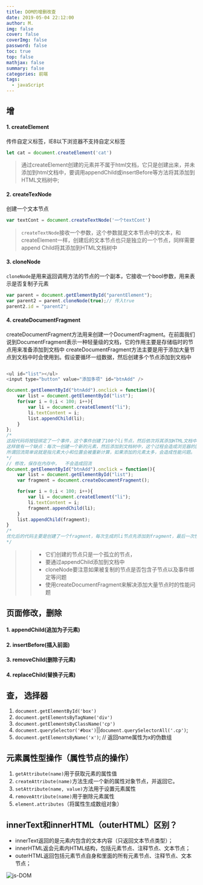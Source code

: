 ```yaml
---
title: DOM的增删改查
date: 2019-05-04 22:12:00
author: M.
img: false
cover: false
coverImg: false
password: false
toc: true
top: false
mathjax: false
summary: false 
categories: 前端
tags:
  - javaScript
---
```



## 增

#### 1. createElement

传件自定义标签，IE8以下浏览器不支持自定义标签
```javascript
let cat = document.createElement('cat')
```
>通过createElement创建的元素并不属于html文档，它只是创建出来，并未添加到html文档中，要调用appendChild或insertBefore等方法将其添加到HTML文档树中;


#### 2. createTexNode

创建一个文本节点
```javascript
var textCont = document.createTextNode('一个textCont')
```
>`createTextNode`接收一个参数，这个参数就是文本节点中的文本，和createElement一样，创建后的文本节点也只是独立的一个节点，同样需要append Child将其添加到HTML文档树中

#### 3. cloneNode
`cloneNode`是用来返回调用方法的节点的一个副本，它接收一个bool参数，用来表示是否复制子元素
```javascript
var parent = document.getElementById("parentElement"); 
var parent2 = parent.cloneNode(true);// 传入true
parent2.id = "parent2";
```

#### 4. createDocumentFragment

createDocumentFragment方法用来创建一个DocumentFragment。在前面我们说到DocumentFragment表示一种轻量级的文档，它的作用主要是存储临时的节点用来准备添加到文档中
createDocumentFragment方法主要是用于添加大量节点到文档中时会使用到。假设要循环一组数据，然后创建多个节点添加到文档中

```javascript

<ul id="list"></ul>
<input type="button" value="添加多项" id="btnAdd" />

document.getElementById("btnAdd").onclick = function(){
    var list = document.getElementById("list");
    for(var i = 0;i < 100; i++){
        var li = document.createElement("li");
        li.textContent = i;
        list.appendChild(li);
    }
};
/*
这段代码将按钮绑定了一个事件，这个事件创建了100个li节点，然后依次将其添加HTML文档中。
这样做有一个缺点：每次一创建一个新的元素，然后添加到文档树中，这个过程会造成浏览器的回流。
所谓回流简单说就是指元素大小和位置会被重新计算，如果添加的元素太多，会造成性能问题。
*/
// 修改，保存在内存中，  不会造成回流
document.getElementById("btnAdd").onclick = function(){
    var list = document.getElementById("list");    
    var fragment = document.createDocumentFragment();

    for(var i = 0;i < 100; i++){
        var li = document.createElement("li");
        li.textContent = i;
        fragment.appendChild(li);
    }
    list.appendChild(fragment);
}
/*
优化后的代码主要是创建了一个fragment，每次生成的li节点先添加到fragment，最后一次性添加到list
*/
```

>> - 它们创建的节点只是一个孤立的节点，
>> - 要通过appendChild添加到文档中
>> - cloneNode要注意如果被复制的节点是否包含子节点以及事件绑定等问题
>> - 使用createDocumentFragment来解决添加大量节点时的性能问题
 

## 页面修改，删除

#### 1. appendChild(追加为子元素)
#### 2. insertBefore(插入前面)
#### 3. removeChild(删除子元素)
#### 4. replaceChild(替换子元素)



## 查， 选择器

1. `document.getElementById('box')`   
3. `document.getElementsByTagName('div')`
3. `document.getElementsByClassName('cp')`
4. `document.querySelector('#box')`||`document.querySelectorAll('.cp')`;
5. `document.getElementsByName('x')`; // 返回name属性为x的伪数组




## 元素属性型操作（属性节点的操作）


1. `getAttribute(name)`用于获取元素的属性值
2. `createAttribute(name)`方法生成一个新的属性对象节点，并返回它。
3. `setAttribute(name, value)`方法用于设置元素属性
4. `removeAttribute(name)`用于删除元素属性
5. `element.attributes`（将属性生成数组对象）



## innerText和innerHTML（outerHTML）区别？

- innerText返回的是元素内包含的文本内容（只返回文本节点类型）；
- innerHTML返会元素内HTML结构，包括元素节点、注释节点、文本节点；
- outerHTML返回包括元素节点自身和里面的所有元素节点、注释节点、文本节点；



![js-DOM](/images/js/js-DOM.gif)